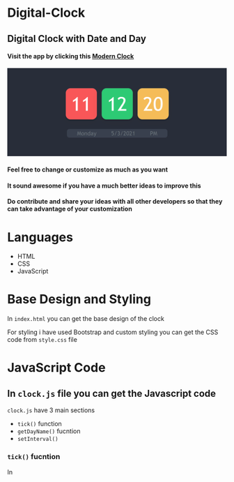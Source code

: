 # Digital-Clock
## Digital Clock with Date and Day
#### Visit the app by clicking this [Modern Clock](https://moderndigitalclock.netlify.app/)
![](gif/dc.gif)

#### Feel free to change or customize as much as you want
#### It sound awesome if you have a much better ideas to improve this
#### Do contribute and share your ideas with all other developers so that they can take advantage of your customization

Languages
================
- HTML
- CSS
- JavaScript

Base Design and Styling
================
In `index.html` you can get the base design of the clock

For styling i have used Bootstrap and custom styling you can get the CSS code from `style.css` file

JavaScript Code
================
In `clock.js` file you can get the Javascript code
---
`clock.js` have 3 main sections

- `tick()` function
- `getDayName()` fucntion
- `setInterval()` 

### `tick()` fucntion
In

